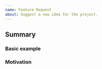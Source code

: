 ```yaml
---
name: Feature Request
about: Suggest a new idea for the project.
---
```


## Summary

<!-- Brief explanation of the feature. -->

### Basic example

<!-- Include a basic code example. Omit this section if it's not applicable. -->

### Motivation

<!-- Why are we doing this? What use cases does it support? What is the expected outcome? -->
